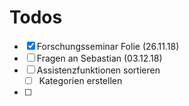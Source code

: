 # Todos

+ [x] Forschungsseminar Folie (26.11.18)
+ [ ] Fragen an Sebastian (03.12.18)
+ [ ] Assistenzfunktionen sortieren
  + [ ] Kategorien erstellen
+ [ ] 

